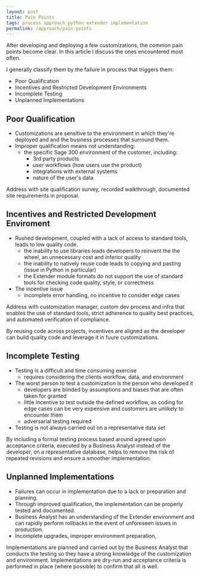 ```yaml
---
layout: post
title: Pain Points
tags: process approach python extender implementation 
permalink: /approach/pain-points
---
```


After developing and deploying a few customizations, the common pain
points become clear.  In this article I discuss the ones encountered most
often.

I generally classify them by the failure in process that triggers them:

- Poor Qualification
- Incentives and Restricted Development Environments
- Incomplete Testing
- Unplanned Implementations

## Poor Qualification

- Customizations are sensitive to the environment in which they're deployed and
  and the business processes that surround them.
- Improper qualification means not understanding:
  - the specific Sage 300 environment of the customer, including:
    - 3rd party products
    - user workflows (how users use the product)
    - integrations with external systems
    - nature of the user's data

Address with site qualification survey, recorded walkthrough, documented site 
requirements in proposal.

## Incentives and Restricted Development Enviroment

- Rushed development, coupled with a lack of access to standard tools, leads to
  low quality code.
  - the inability to use libraries leads developers to reinvent the
    the wheel, an unnecessary cost and inferior quality
  - the inability to natively reuse code leads to copying and pasting (issue in
    Python in particular)
  - the Extender module formats do not support the use of standard tools for 
    checking code quality, style, or correctness
- The incentive issue
  - incomplete error handling, no incentive to consider edge cases

Address with customization manager, custom dev process and infra that enables 
the use of standard tools, strict adherence to quality best practices, and
automated verification of compliance.

By reusing code across projects, incentives are aligned as the developer 
can build quality code and leverage it in fuure customizations.

## Incomplete Testing

- Testing is a difficult and time consuming exercise
  - requires considering the clients workflow, data, and environment
- The worst person to test a customization is the person who developed it
  - developers are blinded by assumptions and biases that are often taken
    for granted
  - little incentive to test outside the defined workflow, as coding for
    edge cases can be very expensive and customers are unlikely to encounter 
    them
  - adversarial testing required
- Testing is not always carried out on a representative data set

By including a formal testing process based around agreed upon acceptance 
criteria, executed by a Business Analyst instead of the developer, on a 
representative database, helps to remove the risk of repeated revisions and
ensure a smoother implementation.

## Unplanned Implementations

- Failures can occur in implementation due to a lack or preparation and planning.
- Through improved qualification, the implementation can be properly tested and
  documented.
- Business Analyst has an understanding of the Extender environment and can 
  rapidly perform rollbacks in the event of unforeseen issues in production.
- Incomplete upgrades, improper environment preparation, 

Implementations are planned and carried out by the Business Analyst that 
conducts the testing so they have a strong knowledge of the customization and 
environment. Implementations are dry-run and acceptance criteria is performed
in place (where possible) to confirm that all is well.
